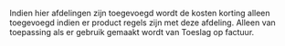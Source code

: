 Indien hier afdelingen zijn toegevoegd wordt de kosten korting alleen toegevoegd indien er product regels zijn met deze afdeling. Alleen van toepassing als er gebruik gemaakt wordt van Toeslag op factuur.
